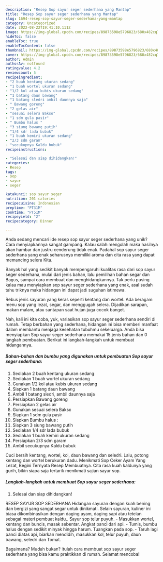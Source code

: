 ```yaml
---
description: "Resep Sop sayur seger sederhana yang Mantap"
title: "Resep Sop sayur seger sederhana yang Mantap"
slug: 1694-resep-sop-sayur-seger-sederhana-yang-mantap
category: Uncategorized
date: 2022-08-22T19:41:10.111Z
image: https://img-global.cpcdn.com/recipes/89873598e5796823/680x482cq70/sop-sayur-seger-sederhana-foto-resep-utama.jpg
hideToc: false
enableToc: true
enableTocContent: false
thumbnail: https://img-global.cpcdn.com/recipes/89873598e5796823/680x482cq70/sop-sayur-seger-sederhana-foto-resep-utama.jpg
cover: https://img-global.cpcdn.com/recipes/89873598e5796823/680x482cq70/sop-sayur-seger-sederhana-foto-resep-utama.jpg
author: Admin
authorAv: notfound
ratingvalue: 4.2
reviewcount: 5
recipeingredient:
- "2 buah kentang ukuran sedang"
- "1 buah wortel ukuran sedang"
- "1/2 kol atau kubis ukuran sedang"
- "1 batang daun bawang"
- "1 batang sledri ambil daunnya saja"
- " Bawang goreng"
- "2 gelas air"
- "sesuai selera Bakso"
- "1 sdm gula pasir"
- " Bumbu halus "
- "3 siung bawang putih"
- "1/4 sdr lada bubuk"
- "1 buah kemiri ukuran sedang"
- "2/3 sdm garam"
- "secukupnya Kaldu bubuk"
recipeinstructions:

- "Selesai dan siap dihidangkan!"
categories:
- Resep
tags:
- sop
- sayur
- seger

katakunci: sop sayur seger 
nutrition: 201 calories
recipecuisine: Indonesian
preptime: "PT31M"
cooktime: "PT51M"
recipeyield: "2"
recipecategory: Dinner

---
```





Anda sedang mencari ide resep sop sayur seger sederhana yang unik? Cara menyiapkannya sangat gampang. Kalau salah mengolah maka hasilnya akan hambar dan justru cenderung tidak enak. Padahal sop sayur seger sederhana yang enak seharusnya memiliki aroma dan cita rasa yang dapat memancing selera Kita.





Banyak hal yang sedikit banyak mempengaruhi kualitas rasa dari sop sayur seger sederhana, mulai dari jenis bahan, lalu pemilihan bahan segar dan Bagus, sampai cara membuat dan menghidangkannya. Tak perlu pusing kalau mau menyiapkan sop sayur seger sederhana yang enak,      asal sudah tahu triknya maka hidangan ini dapat jadi suguhan istimewa.














Rebus jenis sayuran yang keras seperti kentang dan wortel. Ada beragam menu sop yang lezat, segar, dan menggugah selera. Dijadikan sarapan, makan malam, atau santapan saat hujan juga cocok banget.






Nah, kali ini kita coba, yuk, variasikan sop sayur seger sederhana sendiri di rumah. Tetap berbahan yang sederhana, hidangan ini bisa memberi manfaat dalam membantu menjaga kesehatan tubuhmu sekeluarga. Anda bisa menyiapkan Sop sayur seger sederhana memakai 15 jenis bahan dan 0 langkah pembuatan. Berikut ini langkah-langkah untuk membuat hidangannya.

<!--inarticleads1-->

##### Bahan-bahan dan bumbu yang digunakan untuk pembuatan Sop sayur seger sederhana:

1. Sediakan 2 buah kentang ukuran sedang
1. Sediakan 1 buah wortel ukuran sedang
1. Gunakan 1/2 kol atau kubis ukuran sedang
1. Siapkan 1 batang daun bawang
1. Ambil 1 batang sledri, ambil daunnya saja
1. Persiapkan  Bawang goreng
1. Persiapkan 2 gelas air
1. Gunakan sesuai selera Bakso
1. Siapkan 1 sdm gula pasir
1. Siapkan  Bumbu halus :
1. Siapkan 3 siung bawang putih
1. Sediakan 1/4 sdr lada bubuk
1. Sediakan 1 buah kemiri ukuran sedang
1. Persiapkan 2/3 sdm garam
1. Ambil secukupnya Kaldu bubuk


Cuci bersih kentang, wortel, kol, daun bawang dan seledri. Lalu, potong kentang dan wortel berukuran dadu. Menikmati Sop Ceker Ayam Yang Lezat, Begini Ternyata Resep Membuatnya. Cita rasa kuah kaldunya yang gurih, bikin siapa saja tertarik menikmati sajian sayur sop. 

<!--inarticleads2-->

##### Langkah-langkah untuk membuat Sop sayur seger sederhana:


1. Selesai dan siap dihidangkan!

RESEP SAYUR SOP SEDERHANA Hidangan sayuran dengan kuah bening dan bergizi yang sangat segar untuk dinikmati. Selain sayuran, kuliner ini biasa dikombinasikan dengan daging ayam, daging sapi atau tetelan sebagai materi pembuat kaldu.. Sayur sop telur puyuh. - Masukkan wortel, kentang dan buncis, masak sebentar. Angkat panci dari api. - Tumis, bumbu halus dengan sedikit minyak hingga harum. Tuangkan pada sop. - Taruh lagi panci diatas api, biarkan mendidih, masukkan kol, telur puyuh, daun bawang, seledri dan Tomat. 

Bagaimana? Mudah bukan? Itulah cara membuat sop sayur seger sederhana yang bisa kamu praktikkan di rumah. Selamat mencoba!
